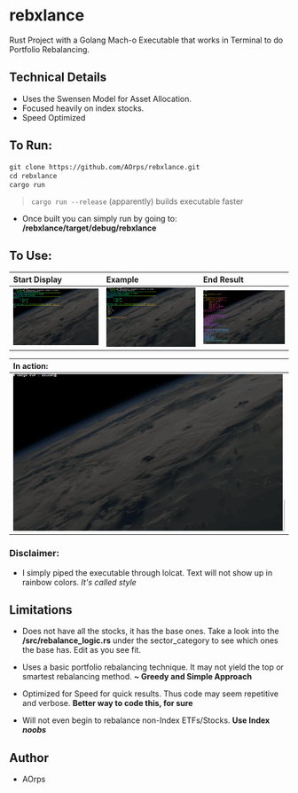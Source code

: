 # rebxlance
Rust Project with a Golang Mach-o Executable that works in Terminal to do Portfolio Rebalancing. 

## Technical Details
* Uses the Swensen Model for Asset Allocation. 
* Focused heavily on index stocks.
* Speed Optimized

##  To Run:
```
git clone https://github.com/AOrps/rebxlance.git
cd rebxlance
cargo run 
```
> `cargo run --release` (apparently) builds executable faster

* Once built you can simply run by going to: **/rebxlance/target/debug/rebxlance** 

## To Use: 
| Start Display | Example             | End Result
|:---------------------| :-----------------------|:------------
|![](oven/program_start.png)|![](oven/program_mid.png)|![](oven/program_end.png)


|In action:
|:---------------------
|![](oven/git_init.gif)

### Disclaimer:
* I simply piped the executable through lolcat. Text will not show up in rainbow colors.  _It's called style_

## Limitations
* Does not have all the stocks, it has the base ones. Take a look into the **/src/rebalance_logic.rs** under the sector_category to see which ones the base has. Edit as you see fit. 

* Uses a basic portfolio rebalancing technique. It may not yield the top or smartest rebalancing method. **~ Greedy and Simple Approach**

* Optimized for Speed for quick results. Thus code may seem repetitive and verbose. **Better way to code this, for sure**

* Will not even begin to rebalance non-Index ETFs/Stocks. **Use Index _noobs_**


## Author 
* AOrps
